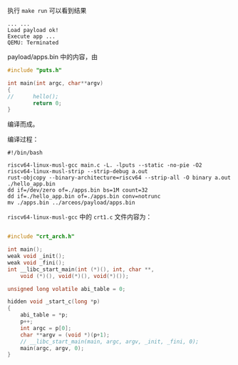 执行 `make run` 可以看到结果

```shell
... ...
Load payload ok!
Execute app ...
QEMU: Terminated
```



payload/apps.bin 中的内容，由

```c
#include "puts.h"

int main(int argc, char**argv)
{
//      hello();
        return 0;
}
```

编译而成。

编译过程：

```shell
#!/bin/bash

riscv64-linux-musl-gcc main.c -L. -lputs --static -no-pie -O2
riscv64-linux-musl-strip --strip-debug a.out
rust-objcopy --binary-architecture=riscv64 --strip-all -O binary a.out ./hello_app.bin
dd if=/dev/zero of=./apps.bin bs=1M count=32
dd if=./hello_app.bin of=./apps.bin conv=notrunc
mv ./apps.bin ../arceos/payload/apps.bin
```



`riscv64-linux-musl-gcc` 中的 `crt1.c` 文件内容为：

```c

#include "crt_arch.h"

int main();
weak void _init();
weak void _fini();
int __libc_start_main(int (*)(), int, char **,
	void (*)(), void(*)(), void(*)());

unsigned long volatile abi_table = 0;

hidden void _start_c(long *p)
{
	abi_table = *p;
	p++;
	int argc = p[0];
	char **argv = (void *)(p+1);
	// __libc_start_main(main, argc, argv, _init, _fini, 0);
	main(argc, argv, 0);
}
```


